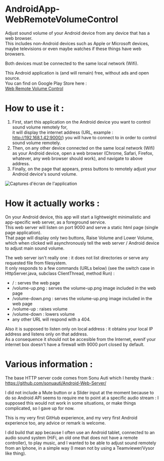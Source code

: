 # AndroidApp-WebRemoteVolumeControl
Adjust sound volume of your Android device from any device that has a web browser.  
This includes non-Android devices such as Apple or Microsoft devices, maybe televisions or even maybe watches if these things have web browsers.  

Both devices must be connected to the same local network (Wifi).  

This Android application is (and will remain) free, without ads and open source.  
You can find on Google Play Store here :  
[Web Remote Volume Control](https://play.google.com/store/apps/details?id=com.tanaka42.webremotevolumecontrol)


How to use it :
===============

1. First, start this application on the Android device you want to control sound volume remotely for,  
   it will display the internet address (URL, example : http://192.168.1.42:9000/) you will have to connect to in order to control sound volume remotely.
2. Then, on any other device connected on the same local network (Wifi) as your Android device, open a web browser (Chrome, Safari, Firefox, whatever, any web browser should work), and navigate to above address.
3. Finally, on the page that appears, press buttons to remotely adjust your Android device's sound volume.

![Captures d'écran de l'application](https://raw.githubusercontent.com/tanaka42/androidapp-webremotevolumecontrol/master/google-play-store-images-20.29.1/image_1024_500_en.png "Captures d'écran de l'application")

How it actually works :
=======================

On your Android device, this app will start a lightweight minimalistic and app-specific web server, as a foreground service.  
This web server will listen on port 9000 and serve a static html page (single page application).  
That page will display only two buttons, Raise Volume and Lower Volume, which when clicked will asynchronously tell the web server / Android device to adjust main sound volume.

The web server isn't really one : it does not list directories or serve any requested file from filesystem.  
It only responds to a few commands (URLs below) (see the switch case in HttpServer.java, subclass ClientThread, method Run) :  
* / : serves the web page
* /volume-up.png : serves the volume-up.png image included in the web page
* /volume-down.png : serves the volume-up.png image included in the web page
* /volume-up : raises volume
* /volume-down : lowers volume
* any other URL will respond with a 404.

Also it is supposed to listen only on local address : it obtains your local IP address and listens only on that address.  
As a consequence it should not be accesible from the Internet, evenif your internet box doesn't have a firewall with 9000 port closed by default.

Various information :
=====================

The base HTTP server code comes from Sonu Auti which I hereby thank : https://github.com/sonuauti/Android-Web-Server/

I did not include a Mute button or a Slider input at the moment because to do so Android API seems to require me to point at a specific audio stream : I supposed this would not work in some situations, or make things complicated, so I gave up for now.

This is my very first GitHub experience, and my very first Android experience too, any advice or remark is welcome.

I did build that app because I often use an Android tablet, connected to an audio sound system (HiFi, an old one that does not have a remote controller), to play music, and I wanted to be able to adjust sound remotely from an Iphone, in a simple way (I mean not by using a Teamviewer/Vysor like thing).
